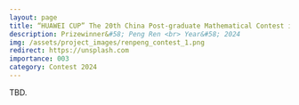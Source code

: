 ```yaml
---
layout: page
title: “HUAWEI CUP” The 20th China Post-graduate Mathematical Contest in Modeling
description: Prizewinner&#58; Peng Ren <br> Year&#58; 2024
img: /assets/project_images/renpeng_contest_1.png
redirect: https://unsplash.com
importance: 003
category: Contest 2024
---
```


TBD.
